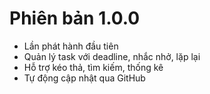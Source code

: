 ﻿# Phiên bản 1.0.0

- Lần phát hành đầu tiên
- Quản lý task với deadline, nhắc nhở, lặp lại
- Hỗ trợ kéo thả, tìm kiếm, thống kê
- Tự động cập nhật qua GitHub